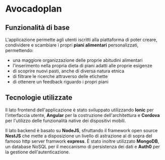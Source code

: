 # Avocadoplan

## Funzionalità di base

L'applicazione permette agli utenti iscritti alla piattaforma di poter creare, condividere e scambiare i propri **piani alimentari** personalizzati, permettendo:

- una maggiore organizzazione delle proprie abitudini alimentari
- l'inserimento nella propria dieta di piani adatti alle proprie esigenze
- di scoprire nuovi pasti, anche di diversa natura etnica
- di filtrare le ricerche attraverso delle etichette
- di ottenere un feedback riguardo i propri piani

## Tecnologie utilizzate

Il lato frontend dell'applicazione è stato sviluppato utilizzando **Ionic** per l'interfaccia utente, **Angular** per la costruzione dell'architettura e **Cordova** per l'utilizzo delle funzionalità native dei dispositivi mobili.

Il lato backend è basato su **NodeJS**, sfruttando il framework open source **NestJS** che mette a disposizione un livello di astrazione al di sopra del famoso http server framwork **express**. È stato inoltre utilizzato **MongoDB**, un database NoSQL per il meccanismo di persistenza dei dati e **Auth0** per la gestione dell'autenticazione.
